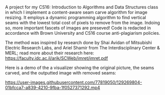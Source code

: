 A project for my CS16: Introduction to Algorithms and Data Structures class in which I implement a content-aware seam carve algorithm for image resizing.
It employs a dynamic programming algorithm to find vertical seams with the lowest total cost of pixels to remove from the image. Indoing so, more important
fascets of images are preseved! Code is redacted in accordance with Brown University and CS16 course anti-plagiarism policies.

The method was inspired by research done by Shai Avidan of Mitsubishi Electric Research Labs, and Ariel Shamir from The Interdisciplinary Center & MERL;
read more about their research here: https://faculty.idc.ac.il/arik/SCWeb/imret/imret.pdf

Here is a demo of the a visualizer showing the original picture, the seams carved, and the outputted image with removed seams:

https://user-images.githubusercontent.com/77819050/129269804-01bfcca7-a839-4210-9fba-1f0527371292.mp4
